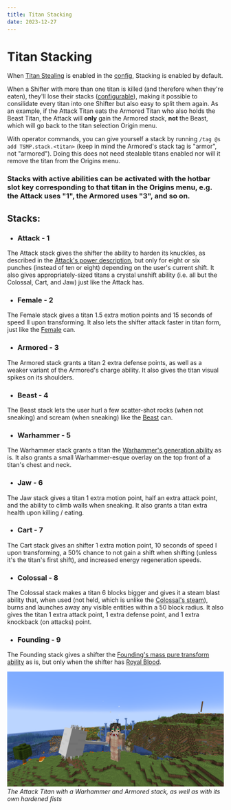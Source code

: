 ```yaml
---
title: Titan Stacking
date: 2023-12-27
---
```



# Titan Stacking

When [Titan Stealing](./titan_stealing.md) is enabled in the [config](./config.md), Stacking is enabled by default.

When a Shifter with more than one titan is killed (and therefore when they're eaten), they'll lose their stacks ([configurable](./config.md)), making it possible to consilidate every titan into one Shifter but also easy to split them again. As an example, if the Attack Titan eats the Armored Titan who also holds the Beast Titan, the Attack will **only** gain the Armored stack, **not** the Beast, which will go back to the titan selection Origin menu.

With operator commands, you can give yourself a stack by running `/tag @s add TSMP.stack.<titan>` (keep in mind the Armored's stack tag is "armor", not "armored"). Doing this does not need stealable titans enabled nor will it remove the titan from the Origins menu.

### Stacks with active abilities can be activated with the hotbar slot key corresponding to that titan in the Origins menu, e.g. the Attack uses "1", the Armored uses "3", and so on.

## Stacks:

* ### Attack - 1
The Attack stack gives the shifter the ability to harden its knuckles, as described in the [Attack's power description](../titans/attack.md), but only for eight or six punches (instead of ten or eight) depending on the user's current shift. It also gives appropriately-sized titans a crystal unshift ability (i.e. all but the Colossal, Cart, and Jaw) just like the Attack has.

* ### Female - 2
The Female stack gives a titan 1.5 extra motion points and 15 seconds of speed II upon transforming. It also lets the shifter attack faster in titan form, just like the [Female](../titans/female.md) can.

* ### Armored - 3
The Armored stack grants a titan 2 extra defense points, as well as a weaker variant of the Armored's charge ability. It also gives the titan visual spikes on its shoulders.

* ### Beast - 4
The Beast stack lets the user hurl a few scatter-shot rocks (when not sneaking) and scream (when sneaking) like the [Beast](../titans/beast.md) can.

* ### Warhammer - 5
The Warhammer stack grants a titan the [Warhammer's generation ability](../titans/warhammer.md) as is. It also grants a small Warhammer-esque overlay on the top front of a titan's chest and neck.

* ### Jaw - 6
The Jaw stack gives a titan 1 extra motion point, half an extra attack point, and the ability to climb walls when sneaking. It also grants a titan extra health upon killing / eating.

* ### Cart - 7
The Cart stack gives an shifter 1 extra motion point, 10 seconds of speed I upon transforming, a 50% chance to not gain a shift when shifting (unless it's the titan's first shift), and increased energy regeneration speeds.

* ### Colossal - 8
The Colossal stack makes a titan 6 blocks bigger and gives it a steam blast ability that, when used (not held, which is unlike the [Colossal's steam](../titans/colossal.md)), burns and launches away any visible entities within a 50 block radius. It also gives the titan 1 extra attack point, 1 extra defense point, and 1 extra knockback (on attacks) point.

* ### Founding - 9
The Founding stack gives a shifter the [Founding's mass pure transform ability](../titans/founding.md) as is, but only when the shifter has [Royal Blood](./royal_blood.md).


![The Attack Titan with a Warhammer and Armored stack](../images/attack_titan_stack_showcase_full_2.png)
_The Attack Titan with a Warhammer and Armored stack, as well as with its own hardened fists_